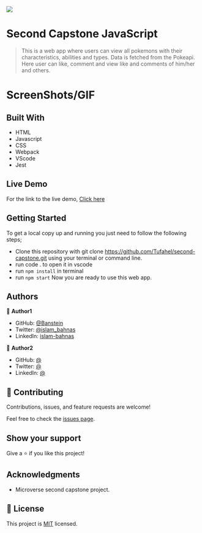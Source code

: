 ![](https://img.shields.io/badge/Microverse-blueviolet)

# Second Capstone JavaScript
> This is a web app where users can view all pokemons with their characteristics, abilities and types. Data is fetched from the Pokeapi. Here user can like, comment and view like and comments of him/her and others.


# ScreenShots/GIF


## Built With
- HTML
- Javascript
- CSS
- Webpack
- VScode
- Jest

## Live Demo
For the link to the live demo, [Click here]()

## Getting Started
To get a local copy up and running you just need to follow the following steps;
- Clone this repository with
git clone https://github.com/Tufahel/second-capstone.git using your terminal or command line.
- run code . to open it in vscode
- run `npm install` in terminal
- run `npm start`
Now you are ready to use this web app.

## Authors

👤 **Author1**

- GitHub: [@Banstein](https://github.com/Banstein)
- Twitter: [@islam_bahnas](https://twitter.com/islam_bahnas)
- LinkedIn: [islam-bahnas](www.linkedin.com/in/islam-bahnas)

👤 **Author2**

- GitHub: [@](https://github.com/Tufahel)
- Twitter: [@](https://twitter.com/TufahelAhmed)
- LinkedIn: [@](https://www.linkedin.com/in/tufahel-ahmed)

## 🤝 Contributing

Contributions, issues, and feature requests are welcome!

Feel free to check the [issues page](../../issues/).

## Show your support

Give a ⭐️ if you like this project!

## Acknowledgments

- Microverse second capstone project.

## 📝 License

This project is [MIT](./MIT.md) licensed.

